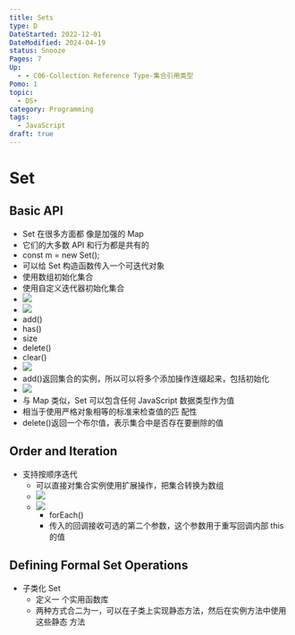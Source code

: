 ```yaml
---
title: Sets
type: D
DateStarted: 2022-12-01
DateModified: 2024-04-19
status: Snooze
Pages: 7
Up:
  - - C06-Collection Reference Type-集合引用类型
Pomo: 1
topic:
  - DS+
category: Programming
tags:
  - JavaScript
draft: true
---
```


# Set

## Basic API

- Set 在很多方面都 像是加强的 Map
- 它们的大多数 API 和行为都是共有的
- const m = new Set();
- 可以给 Set 构造函数传入一个可迭代对象
- 使用数组初始化集合
- 使用自定义迭代器初始化集合
- ![](https://cdn.jsdelivr.net/gh/jenniferwonder/bimg/programming/1691559944791.png)
- ![](https://cdn.jsdelivr.net/gh/jenniferwonder/bimg/programming/1691559952833.png)
- add()
- has()
- size
- delete()
- clear()
- ![](https://cdn.jsdelivr.net/gh/jenniferwonder/bimg/programming/1691559997953.png)
- add()返回集合的实例，所以可以将多个添加操作连缀起来，包括初始化
- ![](https://cdn.jsdelivr.net/gh/jenniferwonder/bimg/programming/1691560058246.png)
- 与 Map 类似，Set 可以包含任何 JavaScript 数据类型作为值
- 相当于使用严格对象相等的标准来检查值的匹 配性
- delete()返回一个布尔值，表示集合中是否存在要删除的值

## Order and Iteration

- 支持按顺序迭代
  - 可以直接对集合实例使用扩展操作，把集合转换为数组
  - ![](https://cdn.jsdelivr.net/gh/jenniferwonder/bimg/programming/1691560666901.png)
  - ![](https://cdn.jsdelivr.net/gh/jenniferwonder/bimg/programming/1691560672263.png)
    - forEach()
    - 传入的回调接收可选的第二个参数，这个参数用于重写回调内部 this 的值

## Defining Formal Set Operations

- 子类化 Set
  - 定义一 个实用函数库
  - 两种方式合二为一，可以在子类上实现静态方法，然后在实例方法中使用这些静态 方法
